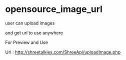 # opensource_image_url


user can upload images 

and get url to use anywhere



For Preview and Use

Url : http://shreetalkies.com/ShreeApi/uploadImage.php


